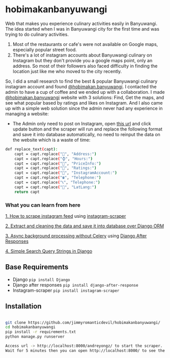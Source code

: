 # hobimakanbanyuwangi
Web that makes you experience culinary activities easily in Banyuwangi.
The idea started when I was in Banyuwangi city for the first time and was trying to do culinary activities. 
1. Most of the restaurants or cafe's were not available on Google maps, especially popular street food.
2. There's a lot of instagram accounts about Banyuwangi culinary on Instagram but they don't provide you a google maps point, only an address. So most of their followers also faced difficulty in finding the location just like me who moved to the city recently.

So, I did a small research to find the best & popular Banyuwangi culinary instagram account and found [@hobimakan.banyuwangi](https://www.instagram.com/hobimakan.banyuwangi/). I contacted the admin to have a cup of coffee and we ended up with a collaboration. I made [@hobimakan.banyuwangi](https://hobimakanbanyuwangi) website with 3 solutions: Find, Get the maps, and see what popular based by ratings and likes on Instagram. And I also came up with a simple web solution since the admin never had any experience in managing a website:

- The Admin only need to post on Instagram, open [this url](https://hobimakanbanyuwangi.com/andreyongz) and click update button and the scraper will run and replace the following format and save it into database automatically, no need to reinput the data on the website which is a waste of time:

```sh
def replace_text(capt):
    capt = capt.replace("📎", "Address:")
    capt = capt.replace("⌚", "Hours:")
    capt = capt.replace("💸", "PriceInfo:")
    capt = capt.replace("🌟", "Ratings:")
    capt = capt.replace("📣", "InstagramAccount:")
    capt = capt.replace("☎️", "Telephone:")
    capt = capt.replace("📞", "Telephone:")
    capt = capt.replace("📌", "LatLang:")
    return capt

```


### What you can learn from here
[1. How to scrape instagram feed](https://github.com/jimmyromanticdevil/hobimakanbanyuwangi/blob/master/hobimakanbanyuwangi/utils/scrapper.py#L11) using [instagram-scraper](https://github.com/rarcega/instagram-scraper)

[2. Extract and cleaning the data and save it into database over Django ORM](https://github.com/jimmyromanticdevil/hobimakanbanyuwangi/blob/master/hobimakanbanyuwangi/utils/instagram-extraction.py#L72)

[3. Async background processing without Celery](https://github.com/jimmyromanticdevil/hobimakanbanyuwangi/blob/master/main/views.py#L306) using [Django After Responses](https://github.com/defrex/django-after-response)

[4. Simple Search Query Strings in Django](https://github.com/jimmyromanticdevil/hobimakanbanyuwangi/blob/master/main/views.py#L55) 


## Base Requirements

- Django `pip install Django`
- Django after responses `pip install django-after-response`
- Instagram-scraper `pip install instagram-scraper`


## Installation

```sh

git clone https://github.com/jimmyromanticdevil/hobimakanbanyuwangi/
cd hobimakanbanyuwangi
pip install -r requirements.txt
python manage.py runserver

Access url -> http://localhost:8000/andreyongz/ to start the scraper.
Wait for 5 minutes then you can open http://localhost:8000/ to see the result 

```

